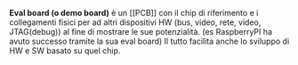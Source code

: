 **Eval board (o demo board)** è un [[PCB]] con il chip di riferimento e i collegamenti fisici per ad altri dispositivi HW (bus, video, rete, video, JTAG(debug)) al fine di mostrare le sue potenzialità. (es RaspberryPI ha avuto successo tramite la sua eval board) Il tutto facilita anche lo sviluppo di HW e SW basato su quel chip.
